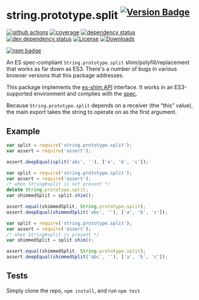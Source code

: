 # string.prototype.split <sup>[![Version Badge][npm-version-svg]][package-url]</sup>

[![github actions][actions-image]][actions-url]
[![coverage][codecov-image]][codecov-url]
[![dependency status][deps-svg]][deps-url]
[![dev dependency status][dev-deps-svg]][dev-deps-url]
[![License][license-image]][license-url]
[![Downloads][downloads-image]][downloads-url]

[![npm badge][npm-badge-png]][package-url]

An ES spec-compliant `String.prototype.split` shim/polyfill/replacement that works as far down as ES3. There's a number of bugs in various browser versions that this package addresses.

This package implements the [es-shim API](https://github.com/es-shims/api) interface. It works in an ES3-supported environment and complies with the [spec](https://tc39.es/ecma262/#sec-string.prototype.split).

Because `String.prototype.split` depends on a receiver (the “this” value), the main export takes the string to operate on as the first argument.

## Example

```js
var split = require('string.prototype.split');
var assert = require('assert');

assert.deepEqual(split('abc', ''), ['a', 'b', 'c']);
```

```js
var split = require('string.prototype.split');
var assert = require('assert');
/* when String#split is not present */
delete String.prototype.split;
var shimmedSplit = split.shim();

assert.equal(shimmedSplit, String.prototype.split);
assert.deepEqual(shimmedSplit('abc', ''), ['a', 'b', 'c']);
```

```js
var split = require('string.prototype.split');
var assert = require('assert');
/* when String#split is present */
var shimmedSplit = split.shim();

assert.equal(shimmedSplit, String.prototype.split);
assert.deepEqual(shimmedSplit('abc', ''), ['a', 'b', 'c']);
```

## Tests
Simply clone the repo, `npm install`, and run `npm test`

[package-url]: https://npmjs.org/package/string.prototype.split
[npm-version-svg]: https://versionbadg.es/es-shims/String.prototype.split.svg
[deps-svg]: https://david-dm.org/es-shims/String.prototype.split.svg
[deps-url]: https://david-dm.org/es-shims/String.prototype.split
[dev-deps-svg]: https://david-dm.org/es-shims/String.prototype.split/dev-status.svg
[dev-deps-url]: https://david-dm.org/es-shims/String.prototype.split#info=devDependencies
[npm-badge-png]: https://nodei.co/npm/string.prototype.split.png?downloads=true&stars=true
[license-image]: https://img.shields.io/npm/l/string.prototype.split.svg
[license-url]: LICENSE
[downloads-image]: https://img.shields.io/npm/dm/string.prototype.split.svg
[downloads-url]: https://npm-stat.com/charts.html?package=string.prototype.split
[codecov-image]: https://codecov.io/gh/es-shims/String.prototype.split/branch/main/graphs/badge.svg
[codecov-url]: https://app.codecov.io/gh/es-shims/String.prototype.split/
[actions-image]: https://img.shields.io/endpoint?url=https://github-actions-badge-u3jn4tfpocch.runkit.sh/es-shims/String.prototype.split
[actions-url]: https://github.com/es-shims/String.prototype.split/actions

